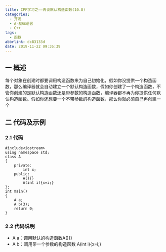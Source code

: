 ```yaml
---
title: CPP学习之——再谈默认构造函数(10.8)
categories:
  - 开发
  - A-基础语言
  - C++
tags:
  - 函数
abbrlink: dc83133d
date: 2019-11-22 09:36:39
---
```

## 一 概述

每个对象在创建时都要调用构造函数来为自己初始化，假如你没提供一个构造函数，那么编译器就会自动建立一个默认构造函数，假如你创建了一个构造函数，不管你创建的是默认构造函数还是带参数的构造函数，编译器都不再为你提供任何默认构造函数。假如你还想要一个不带参数的构造函数，那么你就必须自己再创建一个  

<!--more-->

## 二 代码及示例

### 2.1 代码

```
#include<iostream>
using namespace std;
class A
{
	private:
		int x;
	public:
		A(){}
		A(int i){x=i;}
};
int main()
{
	A a;
	A b(3);
	return 0;
}
```

### 2.2 代码说明

* A a：调用默认的构造函数A(){}
* A b：调用带一个参数的构造函数 A(int i){x=i;}
